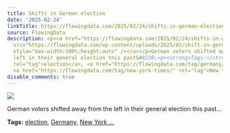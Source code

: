 ```yaml
---
title: Shifts in German election
date: '2025-02-24'
linkTitle: https://flowingdata.com/2025/02/24/shifts-in-german-election/
source: FlowingData
description: <p><a href="https://flowingdata.com/2025/02/24/shifts-in-german-election/"><img
  src="https://flowingdata.com/wp-content/uploads/2025/02/shift-in-german-elections-750x377.png"
  style="max-width:100%;height:auto" /></a></p>German voters shifted away from the
  left in their general election this past&#8230;<p><strong>Tags:</strong> <a href="https://flowingdata.com/tag/election/"
  rel="tag">election</a>, <a href="https://flowingdata.com/tag/germany/" rel="tag">Germany</a>,
  <a href="https://flowingdata.com/tag/new-york-times/" rel="tag">New York ...
disable_comments: true
---
```

<p><a href="https://flowingdata.com/2025/02/24/shifts-in-german-election/"><img src="https://flowingdata.com/wp-content/uploads/2025/02/shift-in-german-elections-750x377.png" style="max-width:100%;height:auto" /></a></p>German voters shifted away from the left in their general election this past&#8230;<p><strong>Tags:</strong> <a href="https://flowingdata.com/tag/election/" rel="tag">election</a>, <a href="https://flowingdata.com/tag/germany/" rel="tag">Germany</a>, <a href="https://flowingdata.com/tag/new-york-times/" rel="tag">New York ...